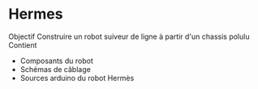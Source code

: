 # Hermes

Objectif
  Construire un robot suiveur de ligne à partir d'un chassis polulu
Contient
- Composants du robot
- Schémas de câblage
- Sources arduino du robot Hermès
